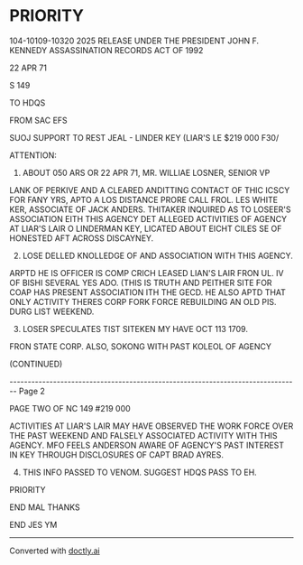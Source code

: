 # PRIORITY

104-10109-10320 2025 RELEASE UNDER THE PRESIDENT JOHN F. KENNEDY ASSASSINATION RECORDS ACT OF 1992

22 APR 71

S 149

TO HDQS

FROM SAC EFS

SUOJ SUPPORT TO REST JEAL - LINDER KEY
(LIAR'S LE $219 000 F30/

ATTENTION:

1.  ABOUT 050 ARS OR 22 APR 71, MR. WILLIAE LOSNER, SENIOR VP

LANK OF PERKIVE AND A CLEARED ANDITTING CONTACT OF THIC ICSCY FOR
FANY YRS, APTO A LOS DISTANCE PRORE CALL FROL. LES WHITE KER, ASSOCIATE
OF JACK ANDERS. THITAKER INQUIRED AS TO LOSEER'S ASSOCIATΙΟΝ ΕΙΤΗ
THIS AGENCY DET ALLEGED ACTIVITIES OF AGENCY AT LIAR'S LAIR
O LINDERMAN KEY, LICATED ABOUT EICHT CILES SE OF HONESTED AFT
ACROSS DISCAYNEY.

2.  LOSE DELLED KNOLLEDGE OF AND ASSOCIATION WITH THIS AGENCY.

ARPTD HE IS OFFICER IS COMP CRICH LEASED LIAN'S LAIR FRON UL. IV OF
BISHI SEVERAL YES ADO. (THIS IS TRUTH AND PEITHER SITE FOR COAP
HAS PRESENT ASSOCIATION ITH THE GECD. HE ALSO APTD THAT ONLY
ACTIVITY THERES CORP FORK FORCE REBUILDING AN OLD PIS. DURG LIST
WEEKEND.

3.  LOSER SPECULATES TIST SITEKEN MY HAVE OCT 113 1709.

FRON STATE CORP. ALSO, SOKONG WITH PAST KOLEOL OF AGENCY

(CONTINUED)


-------------------------------------------------------------------------------- Page 2

PAGE TWO OF NC 149 #219 000

ACTIVITIES AT LIAR'S LAIR MAY HAVE OBSERVED THE WORK FORCE OVER THE PAST WEEKEND AND FALSELY ASSOCIATED ACTIVITY WITH THIS AGENCY. MFO FEELS ANDERSON AWARE OF AGENCY'S PAST INTEREST IN KEY THROUGH DISCLOSURES OF CAPT BRAD AYRES.

4. THIS INFO PASSED TO VENOM. SUGGEST HDQS PASS TO EH.

PRIORITY

END MAL THANKS

END JES YM


---
Converted with [doctly.ai](https://doctly.ai)
